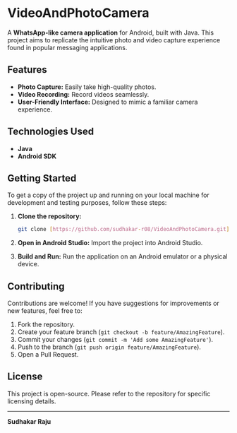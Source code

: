 # VideoAndPhotoCamera

A **WhatsApp-like camera application** for Android, built with Java. This project aims to replicate the intuitive photo and video capture experience found in popular messaging applications.

## Features

* **Photo Capture:** Easily take high-quality photos.
* **Video Recording:** Record videos seamlessly.
* **User-Friendly Interface:** Designed to mimic a familiar camera experience.

## Technologies Used

* **Java**
* **Android SDK**

## Getting Started

To get a copy of the project up and running on your local machine for development and testing purposes, follow these steps:

1.  **Clone the repository:**
    ```bash
    git clone [https://github.com/sudhakar-r08/VideoAndPhotoCamera.git](https://github.com/sudhakar-r08/VideoAndPhotoCamera.git)
    ```
2.  **Open in Android Studio:**
    Import the project into Android Studio.

3.  **Build and Run:**
    Run the application on an Android emulator or a physical device.

## Contributing

Contributions are welcome! If you have suggestions for improvements or new features, feel free to:

1.  Fork the repository.
2.  Create your feature branch (`git checkout -b feature/AmazingFeature`).
3.  Commit your changes (`git commit -m 'Add some AmazingFeature'`).
4.  Push to the branch (`git push origin feature/AmazingFeature`).
5.  Open a Pull Request.

## License

This project is open-source. Please refer to the repository for specific licensing details.

---

**Sudhakar Raju**
